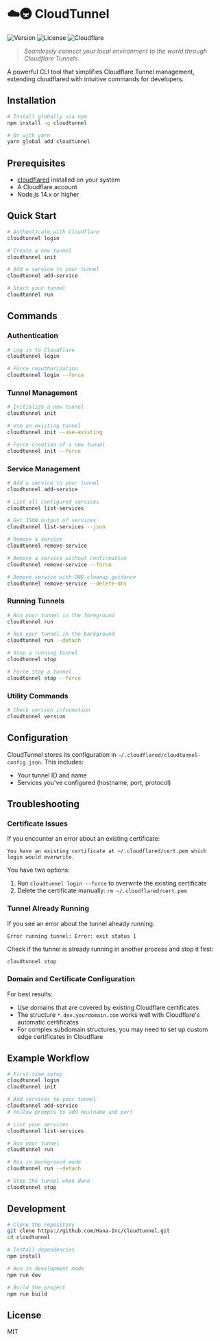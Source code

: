 # ☁️🚇 CloudTunnel

![Version](https://img.shields.io/badge/version-1.5.0-blue)
![License](https://img.shields.io/badge/license-MIT-green)
![Cloudflare](https://img.shields.io/badge/cloudflare-integrated-orange)

> _Seamlessly connect your local environment to the world through Cloudflare Tunnels_

A powerful CLI tool that simplifies Cloudflare Tunnel management, extending cloudflared with intuitive commands for developers.

## Installation

```bash
# Install globally via npm
npm install -g cloudtunnel

# Or with yarn
yarn global add cloudtunnel
```

## Prerequisites

- [cloudflared](https://developers.cloudflare.com/cloudflare-one/connections/connect-apps/install-and-setup/installation) installed on your system
- A Cloudflare account
- Node.js 14.x or higher

## Quick Start

```bash
# Authenticate with Cloudflare
cloudtunnel login

# Create a new tunnel
cloudtunnel init

# Add a service to your tunnel
cloudtunnel add-service

# Start your tunnel
cloudtunnel run
```

## Commands

### Authentication

```bash
# Log in to Cloudflare
cloudtunnel login

# Force reauthorization
cloudtunnel login --force
```

### Tunnel Management

```bash
# Initialize a new tunnel
cloudtunnel init

# Use an existing tunnel
cloudtunnel init --use-existing

# Force creation of a new tunnel
cloudtunnel init --force
```

### Service Management

```bash
# Add a service to your tunnel
cloudtunnel add-service

# List all configured services
cloudtunnel list-services

# Get JSON output of services
cloudtunnel list-services --json

# Remove a service
cloudtunnel remove-service

# Remove a service without confirmation
cloudtunnel remove-service --force

# Remove service with DNS cleanup guidance
cloudtunnel remove-service --delete-dns
```

### Running Tunnels

```bash
# Run your tunnel in the foreground
cloudtunnel run

# Run your tunnel in the background
cloudtunnel run --detach

# Stop a running tunnel
cloudtunnel stop

# Force stop a tunnel
cloudtunnel stop --force
```

### Utility Commands

```bash
# Check version information
cloudtunnel version
```

## Configuration

CloudTunnel stores its configuration in `~/.cloudflared/cloudtunnel-config.json`. This includes:

- Your tunnel ID and name
- Services you've configured (hostname, port, protocol)

## Troubleshooting

### Certificate Issues

If you encounter an error about an existing certificate:

```
You have an existing certificate at ~/.cloudflared/cert.pem which login would overwrite.
```

You have two options:

1. Run `cloudtunnel login --force` to overwrite the existing certificate
2. Delete the certificate manually: `rm ~/.cloudflared/cert.pem`

### Tunnel Already Running

If you see an error about the tunnel already running:

```
Error running tunnel: Error: exit status 1
```

Check if the tunnel is already running in another process and stop it first:

```bash
cloudtunnel stop
```

### Domain and Certificate Configuration

For best results:

- Use domains that are covered by existing Cloudflare certificates
- The structure `*.dev.yourdomain.com` works well with Cloudflare's automatic certificates
- For complex subdomain structures, you may need to set up custom edge certificates in Cloudflare

## Example Workflow

```bash
# First-time setup
cloudtunnel login
cloudtunnel init

# Add services to your tunnel
cloudtunnel add-service
# Follow prompts to add hostname and port

# List your services
cloudtunnel list-services

# Run your tunnel
cloudtunnel run

# Run in background mode
cloudtunnel run --detach

# Stop the tunnel when done
cloudtunnel stop
```

## Development

```bash
# Clone the repository
git clone https://github.com/Hana-Inc/cloudtunnel.git
cd cloudtunnel

# Install dependencies
npm install

# Run in development mode
npm run dev

# Build the project
npm run build
```

## License

MIT
